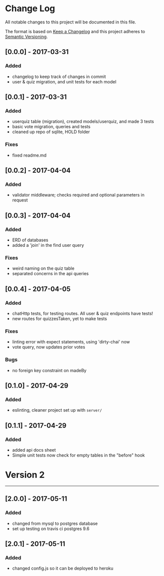 # Change Log
All notable changes to this project will be documented in this file.

The format is based on [Keep a Changelog](http://keepachangelog.com/)
and this project adheres to [Semantic Versioning](http://semver.org/).


## [0.0.0] - 2017-03-31
### Added
- changelog to keep track of changes in commit
- user & quiz migration, and unit tests for each model

## [0.0.1] - 2017-03-31
### Added
- userquiz table (migration), created models/userquiz, and made 3 tests
- basic vote migration, queries and tests
- cleaned up repo of sqlite, HOLD folder
### Fixes
- fixed readme.md

## [0.0.2] - 2017-04-04
### Added
- validator middleware; checks required and optional parameters in request

## [0.0.3] - 2017-04-04
### Added
- ERD of databases
- added a 'join' in the find user query
### Fixes
- weird naming on the quiz table
- separated concerns in the api queries

## [0.0.4] - 2017-04-05
### Added
- chatHttp tests, for testing routes. All user & quiz endpoints have tests!
- new routes for quizzesTaken, yet to make tests
### Fixes
- linting error with expect statements, using 'dirty-chai' now
- vote query, now updates prior votes
### Bugs
- no foreign key constraint on madeBy

## [0.1.0] - 2017-04-29
### Added
- eslinting, cleaner project set up with `server/`

## [0.1.1] - 2017-04-29
### Added
- added api docs sheet
- Simple unit tests now check for empty tables in the "before" hook

# Version 2
--------------
## [2.0.0] - 2017-05-11
### Added
- changed from mysql to postgres database
- set up testing on travis ci postgres 9.6

## [2.0.1] - 2017-05-11
### Added
- changed config.js so it can be deployed to heroku

